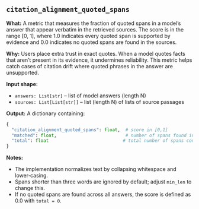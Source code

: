 ## `citation_alignment_quoted_spans`

**What:** A metric that measures the fraction of quoted spans in a model’s answer
that appear verbatim in the retrieved sources.  The score is in the range
[0, 1], where 1.0 indicates every quoted span is supported by evidence and 0.0
indicates no quoted spans are found in the sources.

**Why:** Users place extra trust in exact quotes.  When a model quotes facts
that aren’t present in its evidence, it undermines reliability.  This metric
helps catch cases of citation drift where quoted phrases in the answer are
unsupported.

**Input shape:**

- `answers: List[str]` – list of model answers (length N)
- `sources: List[List[str]]` – list (length N) of lists of source passages

**Output:** A dictionary containing:

```python
{
  "citation_alignment_quoted_spans": float,  # score in [0,1]
  "matched": float,                          # number of spans found in sources
  "total": float                            # total number of spans considered
}
```

**Notes:**

- The implementation normalizes text by collapsing whitespace and lower‑casing.
- Spans shorter than three words are ignored by default; adjust `min_len` to change this.
- If no quoted spans are found across all answers, the score is defined as 0.0 with
  `total = 0`.
